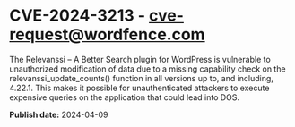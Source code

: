 # CVE-2024-3213 - cve-request@wordfence.com

The Relevanssi – A Better Search plugin for WordPress is vulnerable to unauthorized modification of data due to a missing capability check on the relevanssi_update_counts() function in all versions up to, and including, 4.22.1. This makes it possible for unauthenticated attackers to execute expensive queries on the application that could lead into DOS.

**Publish date:** 2024-04-09
